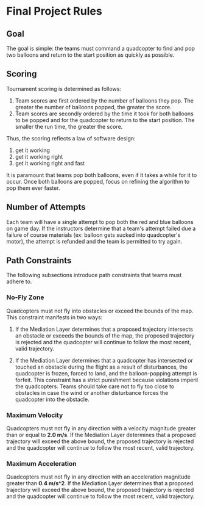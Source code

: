 # Final Project Rules
## Goal
The goal is simple: the teams must command a quadcopter to find and pop two
balloons and return to the start position as quickly as possible.

## Scoring
Tournament scoring is determined as follows:
1) Team scores are first ordered by the number of balloons they pop. The greater
the number of balloons popped, the greater the score.
2) Team scores are secondly ordered by the time it took for both balloons to be
popped and for the quadcopter to return to the start position. The smaller the
run time, the greater the score.

Thus, the scoring reflects a law of software design: 
1) get it working
2) get it working right
3) get it working right and fast

It is paramount that teams pop both balloons, even if it takes a while for it to
occur. Once both balloons are popped, focus on refining the algorithm to pop
them ever faster.

## Number of Attempts
Each team will have a single attempt to pop both the red and blue balloons on
game day. If the instructors determine that a team's attempt failed due a
failure of course materials (ex: balloon gets sucked into quadcopter's motor),
the attempt is refunded and the team is permitted to try again.

## Path Constraints
The following subsections introduce path constraints that teams must adhere to.

### No-Fly Zone
Quadcopters must not fly into obstacles or exceed the bounds of the map. This
constraint manifests in two ways:

1) If the Mediation Layer determines that a proposed trajectory intersects an
obstacle or exceeds the bounds of the map, the proposed trajectory is rejected
and the quadcopter will continue to follow the most recent, valid trajectory.

2) If the Mediation Layer determines that a quadcopter has intersected or
touched an obstacle during the flight as a result of disturbances, the
quadcopter is frozen, forced to land, and the balloon-popping attempt is
forfeit. This constraint has a strict punishment because violations imperil the
quadcopters. Teams should take care not to fly too close to obstacles in case
the wind or another disturbance forces the quadcopter into the obstacle.

### Maximum Velocity
Quadcopters must not fly in any direction with a velocity magnitude greater than
or equal to **2.0 m/s**. If the Mediation Layer determines that a proposed
trajectory will exceed the above bound, the proposed trajectory is rejected and
the quadcopter will continue to follow the most recent, valid trajectory.

### Maximum Acceleration
Quadcopters must not fly in any direction with an acceleration magnitude greater
than **0.4 m/s^2**. If the Mediation Layer determines that a proposed trajectory
will exceed the above bound, the proposed trajectory is rejected and the
quadcopter will continue to follow the most recent, valid trajectory.

